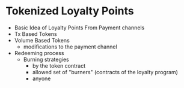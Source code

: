# Tokenized Loyalty Points

- Basic Idea of Loyalty Points From Payment channels
- Tx Based Tokens
- Volume Based Tokens
  - modifications to the payment channel
- Redeeming process
  - Burning strategies
    - by the token contract
    - allowed set of "burners" (contracts of the loyalty program)
    - anyone
